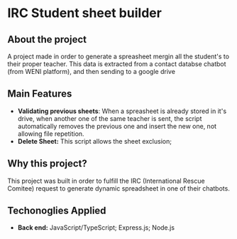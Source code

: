 # IRC Student sheet builder

## About the project
A project made in order to generate a spreasheet mergin all the student's to their proper teacher. This data is extracted from a contact databse chatbot (from WENI platform), and then sending to a google drive
<br/>
## Main Features
- **Validating previous sheets**: When a spreasheet is already stored in it's drive, when another one of the same teacher is sent, the script automatically removes the previous one and insert the new one, not allowing file repetition. 
- **Delete Sheet:** This script allows the sheet exclusion;

## Why this project?
This project was built in order to fulfill the IRC (International Rescue Comitee) request to generate dynamic spreadsheet in one of their chatbots.

## Techonoglies Applied
- **Back end:** JavaScript/TypeScript; Express.js; Node.js
